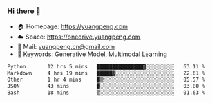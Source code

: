 ### Hi there 👋

- 🏠 Homepage: https://yuangpeng.com
- ☁️ Space: https://onedrive.yuangpeng.com
- 📧 Mail: yuangpeng.cn@gmail.com
- 🌅 Keywords: Generative Model, Multimodal Learning

<!--
**yuangpeng/yuangpeng** is a ✨ _special_ ✨ repository because its `README.md` (this file) appears on your GitHub profile.

Here are some ideas to get you started:

- 🔭 I’m currently working on ...
- 🌱 I’m currently learning ...
- 👯 I’m looking to collaborate on ...
- 🤔 I’m looking for help with ...
- 💬 Ask me about ...
- 📫 How to reach me: ...
- 😄 Pronouns: ...
- ⚡ Fun fact: ...
-->

<!--START_SECTION:waka-->

```txt
Python       12 hrs 5 mins   ███████████████▓░░░░░░░░░   63.11 %
Markdown     4 hrs 19 mins   █████▓░░░░░░░░░░░░░░░░░░░   22.61 %
Other        1 hr 4 mins     █▒░░░░░░░░░░░░░░░░░░░░░░░   05.57 %
JSON         43 mins         █░░░░░░░░░░░░░░░░░░░░░░░░   03.80 %
Bash         18 mins         ▒░░░░░░░░░░░░░░░░░░░░░░░░   01.63 %
```

<!--END_SECTION:waka-->
